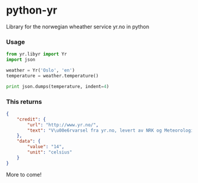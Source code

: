 python-yr
=================
Library for the norwegian wheather service yr.no in python

### Usage
```python
from yr.libyr import Yr
import json

weather = Yr('Oslo', 'en')
temperature = weather.temperature()

print json.dumps(temperature, indent=4)
```
### This returns
```json
{
    "credit": {
        "url": "http://www.yr.no/", 
        "text": "V\u00e6rvarsel fra yr.no, levert av NRK og Meteorologisk institutt"
    }, 
    "data": {
        "value": "14", 
        "unit": "celsius"
    }
}
```

More to come!
